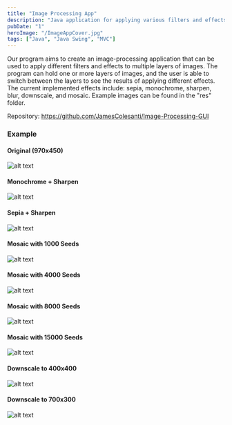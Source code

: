 ```yaml
---
title: "Image Processing App"
description: "Java application for applying various filters and effects to images"
pubDate: "1"
heroImage: "/ImageAppCover.jpg"
tags: ["Java", "Java Swing", "MVC"]
---
```


Our program aims to create an image-processing application that can be used to apply different filters and effects to multiple layers of images. The program can hold one or more layers of images, and the user is able to switch between the layers to see the results of applying different effects. The current implemented effects include: sepia, monochrome, sharpen, blur, downscale, and mosaic. Example images can be found in the "res" folder.

Repository: https://github.com/JamesColesanti/Image-Processing-GUI

### Example

#### Original (970x450)
![alt text](/ImageAppOriginal.jpg)

#### Monochrome + Sharpen
![alt text](/ImageAppMonoSharp.jpg)

#### Sepia + Sharpen
![alt text](/ImageAppSepiaSharp.jpg)

#### Mosaic with 1000 Seeds
![alt text](/ImageAppMosaic1000.jpg)

#### Mosaic with 4000 Seeds
![alt text](/ImageAppMosaic4000.jpg)

#### Mosaic with 8000 Seeds
![alt text](/ImageAppMosaic8000.jpg)

#### Mosaic with 15000 Seeds
![alt text](/ImageAppMosaic15000.jpg)

#### Downscale to 400x400
![alt text](/ImageAppDown400x400.jpg)

#### Downscale to 700x300
![alt text](/ImageAppDown700x300.jpg)